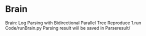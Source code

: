 # Brain
Brain: Log Parsing with Bidirectional Parallel Tree
Reproduce
1.run  Code/runBrain.py
Parsing result wiil be saved in Parseresult/
